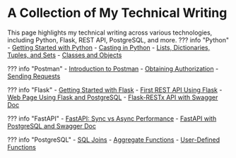 # A Collection of My Technical Writing
This page highlights my technical writing across various technologies, including Python, Flask, REST API, PostgreSQL, and more.
??? info "Python"
    - [Getting Started with Python](mytechdocs/doc1/Getting_Started_with_Python.md)
    - [Casting in Python](mytechdocs/doc2/Casting_in_Python.md)
    - [Lists, Dictionaries, Tuples, and Sets](mytechdocs/doc3/Python_Data_Structures.md)
    - [Classes and Objects](mytechdocs/doc4/Classes_and_Objects.md)

??? info "Postman"
    - [Introduction to Postman](mytechdocs/doc5/Postman_Intro.md)
    - [Obtaining Authorization](mytechdocs/doc6/Postman_Obtain_Auth.md)
    - [Sending Requests](mytechdocs/doc7/Sending_Requests.md)

??? info "Flask"
    - [Getting Started with Flask](mytechdocs/doc8/Flask_Intro.md)
    - [First REST API Using Flask](mytechdocs/doc9/First_REST_API_Flask.md)
    - [Web Page Using Flask and PostgreSQL](mytechdocs/doc10/Webpage_Flask_Postgres.md)
    - [Flask-RESTx API with Swagger Doc](mytechdocs/doc11/Flask_Restx_Swagger.md)

??? info "FastAPI"
    - [FastAPI: Sync vs Async Performance](mytechdocs/doc12/FastAPI_Performance.md)
    - [FastAPI with PostgreSQL and Swagger Doc](mytechdocs/doc13/FastAPI_Postgres_Swagger.md)
 
??? info "PostgreSQL"
    - [SQL Joins](mytechdocs/doc14/Joins_Explained.md)
    - [Aggregate Functions](mytechdocs/doc15/Aggregate_Functions.md)
    - [User-Defined Functions](mytechdocs/doc16/UDF_Functions.md)